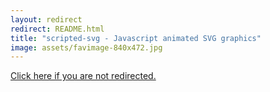 ```yaml
---
layout: redirect
redirect: README.html
title: "scripted-svg - Javascript animated SVG graphics"
image: assets/favimage-840x472.jpg
---
```


<a href="{{ page.redirect }}">Click here if you are not redirected.</a>
